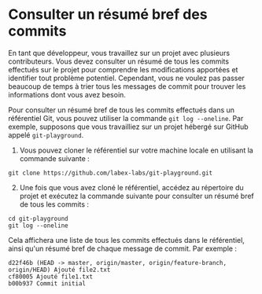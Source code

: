 # Consulter un résumé bref des commits

En tant que développeur, vous travaillez sur un projet avec plusieurs contributeurs. Vous devez consulter un résumé de tous les commits effectués sur le projet pour comprendre les modifications apportées et identifier tout problème potentiel. Cependant, vous ne voulez pas passer beaucoup de temps à trier tous les messages de commit pour trouver les informations dont vous avez besoin.

Pour consulter un résumé bref de tous les commits effectués dans un référentiel Git, vous pouvez utiliser la commande `git log --oneline`. Par exemple, supposons que vous travailliez sur un projet hébergé sur GitHub appelé `git-playground`.

1. Vous pouvez cloner le référentiel sur votre machine locale en utilisant la commande suivante :

```shell
git clone https://github.com/labex-labs/git-playground.git
```

2. Une fois que vous avez cloné le référentiel, accédez au répertoire du projet et exécutez la commande suivante pour consulter un résumé bref de tous les commits :

```shell
cd git-playground
git log --oneline
```

Cela affichera une liste de tous les commits effectués dans le référentiel, ainsi qu'un résumé bref de chaque message de commit. Par exemple :

```shell
d22f46b (HEAD -> master, origin/master, origin/feature-branch, origin/HEAD) Ajouté file2.txt
cf80005 Ajouté file1.txt
b00b937 Commit initial
```
